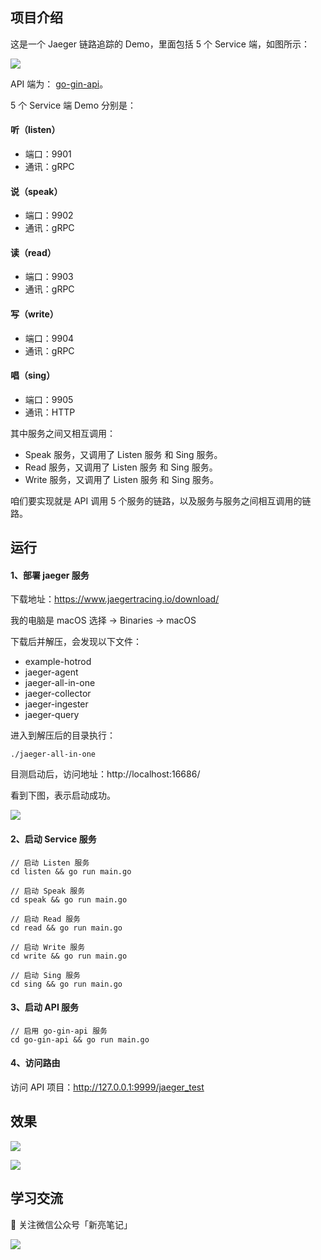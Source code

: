 ## 项目介绍

这是一个 Jaeger 链路追踪的 Demo，里面包括 5 个 Service 端，如图所示：

![](https://github.com/xinliangnote/Go/blob/master/03-go-gin-api%20%5B文档%5D/images/jaeger_demo_1.png)

API 端为： [go-gin-api](https://github.com/xinliangnote/go-gin-api)。

5 个 Service 端 Demo 分别是：

#### 听（listen）

- 端口：9901
- 通讯：gRPC

#### 说（speak）

- 端口：9902
- 通讯：gRPC

#### 读（read）

- 端口：9903
- 通讯：gRPC

#### 写（write）

- 端口：9904
- 通讯：gRPC

#### 唱（sing）

- 端口：9905
- 通讯：HTTP

其中服务之间又相互调用：

- Speak 服务，又调用了 Listen 服务 和 Sing 服务。
- Read 服务，又调用了 Listen 服务 和 Sing 服务。
- Write 服务，又调用了 Listen 服务 和 Sing 服务。

咱们要实现就是 API 调用 5 个服务的链路，以及服务与服务之间相互调用的链路。

## 运行

#### 1、部署 jaeger 服务

下载地址：https://www.jaegertracing.io/download/

我的电脑是 macOS 选择 -> Binaries -> macOS

下载后并解压，会发现以下文件：

- example-hotrod
- jaeger-agent
- jaeger-all-in-one
- jaeger-collector
- jaeger-ingester
- jaeger-query


进入到解压后的目录执行：

```
./jaeger-all-in-one
```

目测启动后，访问地址：http://localhost:16686/

看到下图，表示启动成功。

![](https://github.com/xinliangnote/Go/blob/master/03-go-gin-api%20%5B文档%5D/images/jaeger_demo_4.png)

#### 2、启动 Service 服务

```
// 启动 Listen 服务
cd listen && go run main.go

// 启动 Speak 服务
cd speak && go run main.go

// 启动 Read 服务
cd read && go run main.go

// 启动 Write 服务
cd write && go run main.go

// 启动 Sing 服务
cd sing && go run main.go
```

#### 3、启动 API 服务

```
// 启用 go-gin-api 服务
cd go-gin-api && go run main.go
```

#### 4、访问路由

访问 API 项目：http://127.0.0.1:9999/jaeger_test

## 效果

![](https://github.com/xinliangnote/Go/blob/master/03-go-gin-api%20%5B文档%5D/images/jaeger_demo_2.png)

![](https://github.com/xinliangnote/Go/blob/master/03-go-gin-api%20%5B文档%5D/images/jaeger_demo_3.png)

## 学习交流

:star2: 关注微信公众号「新亮笔记」

![](https://github.com/xinliangnote/Go/blob/master/00-基础语法/images/qr.jpg)
